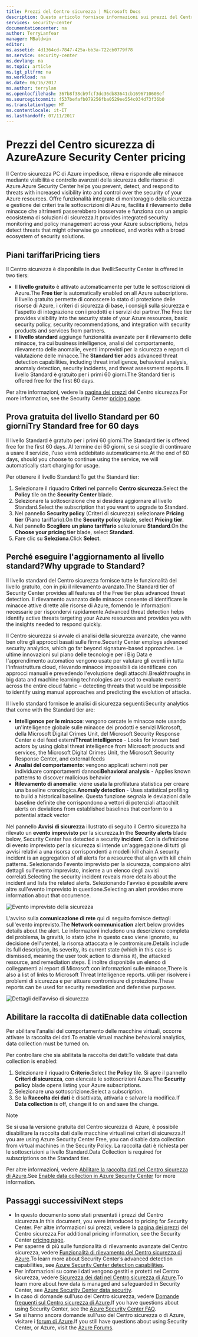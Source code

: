 ```yaml
---
title: Prezzi del Centro sicurezza | Microsoft Docs
description: Questo articolo fornisce informazioni sui prezzi del Centro sicurezza di Azure.
services: security-center
documentationcenter: na
author: TerryLanfear
manager: MBaldwin
editor: 
ms.assetid: 4d1364cd-7847-425a-bb3a-722cb0779f78
ms.service: security-center
ms.devlang: na
ms.topic: article
ms.tgt_pltfrm: na
ms.workload: na
ms.date: 06/16/2017
ms.author: terrylan
ms.openlocfilehash: 367b8f38cb9fcf3dc36db83641cb1696710608ef
ms.sourcegitcommit: f537befafb079256fba0529ee554c034d73f36b0
ms.translationtype: MT
ms.contentlocale: it-IT
ms.lasthandoff: 07/11/2017
---
```

# <a name="azure-security-center-pricing"></a><span data-ttu-id="b0585-103">Prezzi del Centro sicurezza di Azure</span><span class="sxs-lookup"><span data-stu-id="b0585-103">Azure Security Center pricing</span></span>
<span data-ttu-id="b0585-104">Il Centro sicurezza PC di Azure impedisce, rileva e risponde alle minacce mediante visibilità e controllo avanzati della sicurezza delle risorse di Azure.</span><span class="sxs-lookup"><span data-stu-id="b0585-104">Azure Security Center helps you prevent, detect, and respond to threats with increased visibility into and control over the security of your Azure resources.</span></span> <span data-ttu-id="b0585-105">Offre funzionalità integrate di monitoraggio della sicurezza e gestione dei criteri tra le sottoscrizioni di Azure, facilita il rilevamento delle minacce che altrimenti passerebbero inosservate e funziona con un ampio ecosistema di soluzioni di sicurezza.</span><span class="sxs-lookup"><span data-stu-id="b0585-105">It provides integrated security monitoring and policy management across your Azure subscriptions, helps detect threats that might otherwise go unnoticed, and works with a broad ecosystem of security solutions.</span></span>

## <a name="pricing-tiers"></a><span data-ttu-id="b0585-106">Piani tariffari</span><span class="sxs-lookup"><span data-stu-id="b0585-106">Pricing tiers</span></span>
<span data-ttu-id="b0585-107">Il Centro sicurezza è disponibile in due livelli:</span><span class="sxs-lookup"><span data-stu-id="b0585-107">Security Center is offered in two tiers:</span></span>

* <span data-ttu-id="b0585-108">Il **livello gratuito** è attivato automaticamente per tutte le sottoscrizioni di Azure.</span><span class="sxs-lookup"><span data-stu-id="b0585-108">The **Free tier** is automatically enabled on all Azure subscriptions.</span></span> <span data-ttu-id="b0585-109">Il livello gratuito permette di conoscere lo stato di protezione delle risorse di Azure, i criteri di sicurezza di base, i consigli sulla sicurezza e l'aspetto di integrazione con i prodotti e i servizi dei partner.</span><span class="sxs-lookup"><span data-stu-id="b0585-109">The Free tier provides visibility into the security state of your Azure resources, basic security policy, security recommendations, and integration with security products and services from partners.</span></span>
* <span data-ttu-id="b0585-110">Il **livello standard** aggiunge funzionalità avanzate per il rilevamento delle minacce, tra cui business intelligence, analisi del comportamento, rilevamento delle anomalie, eventi imprevisti per la sicurezza e report di valutazione delle minacce.</span><span class="sxs-lookup"><span data-stu-id="b0585-110">The **Standard tier** adds advanced threat detection capabilities, including threat intelligence, behavioral analysis, anomaly detection, security incidents, and threat assessment reports.</span></span> <span data-ttu-id="b0585-111">Il livello Standard è gratuito per i primi 60 giorni.</span><span class="sxs-lookup"><span data-stu-id="b0585-111">The Standard tier is offered free for the first 60 days.</span></span>

<span data-ttu-id="b0585-112">Per altre informazioni, vedere la [pagina dei prezzi](https://azure.microsoft.com/pricing/details/security-center/) del Centro sicurezza.</span><span class="sxs-lookup"><span data-stu-id="b0585-112">For more information, see the Security Center [pricing page](https://azure.microsoft.com/pricing/details/security-center/).</span></span>

## <a name="try-standard-free-for-60-days"></a><span data-ttu-id="b0585-113">Prova gratuita del livello Standard per 60 giorni</span><span class="sxs-lookup"><span data-stu-id="b0585-113">Try Standard free for 60 days</span></span>
<span data-ttu-id="b0585-114">Il livello Standard è gratuito per i primi 60 giorni.</span><span class="sxs-lookup"><span data-stu-id="b0585-114">The Standard tier is offered free for the first 60 days.</span></span> <span data-ttu-id="b0585-115">Al termine dei 60 giorni, se si sceglie di continuare a usare il servizio, l'uso verrà addebitato automaticamente.</span><span class="sxs-lookup"><span data-stu-id="b0585-115">At the end of 60 days, should you choose to continue using the service, we will automatically start charging for usage.</span></span>

<span data-ttu-id="b0585-116">Per ottenere il livello Standard:</span><span class="sxs-lookup"><span data-stu-id="b0585-116">To get the Standard tier:</span></span>

1. <span data-ttu-id="b0585-117">Selezionare il riquadro **Criteri** nel pannello **Centro sicurezza**.</span><span class="sxs-lookup"><span data-stu-id="b0585-117">Select the **Policy** tile on the **Security Center** blade.</span></span>
2. <span data-ttu-id="b0585-118">Selezionare la sottoscrizione che si desidera aggiornare al livello Standard.</span><span class="sxs-lookup"><span data-stu-id="b0585-118">Select the subscription that you want to upgrade to Standard.</span></span>
3. <span data-ttu-id="b0585-119">Nel pannello **Security policy** (Criteri di sicurezza) selezionare **Pricing tier** (Piano tariffario).</span><span class="sxs-lookup"><span data-stu-id="b0585-119">On the **Security policy** blade, select **Pricing tier**.</span></span>
4. <span data-ttu-id="b0585-120">Nel pannello **Scegliere un piano tariffario** selezionare **Standard**.</span><span class="sxs-lookup"><span data-stu-id="b0585-120">On the **Choose your pricing tier** blade, select **Standard**.</span></span>
5. <span data-ttu-id="b0585-121">Fare clic su **Seleziona**.</span><span class="sxs-lookup"><span data-stu-id="b0585-121">Click **Select**.</span></span>


## <a name="why-upgrade-to-standard"></a><span data-ttu-id="b0585-122">Perché eseguire l'aggiornamento al livello standard?</span><span class="sxs-lookup"><span data-stu-id="b0585-122">Why upgrade to Standard?</span></span>
<span data-ttu-id="b0585-123">Il livello standard del Centro sicurezza fornisce tutte le funzionalità del livello gratuito, con in più il rilevamento avanzato.</span><span class="sxs-lookup"><span data-stu-id="b0585-123">The Standard tier of Security Center provides all features of the Free tier plus advanced threat detection.</span></span> <span data-ttu-id="b0585-124">Il rilevamento avanzato delle minacce consente di identificare le minacce attive dirette alle risorse di Azure, fornendo le informazioni necessarie per rispondervi rapidamente.</span><span class="sxs-lookup"><span data-stu-id="b0585-124">Advanced threat detection helps identify active threats targeting your Azure resources and provides you with the insights needed to respond quickly.</span></span>

<span data-ttu-id="b0585-125">Il Centro sicurezza si avvale di analisi della sicurezza avanzate, che vanno ben oltre gli approcci basati sulle firme.</span><span class="sxs-lookup"><span data-stu-id="b0585-125">Security Center employs advanced security analytics, which go far beyond signature-based approaches.</span></span> <span data-ttu-id="b0585-126">Le ultime innovazioni sul piano delle tecnologie per i Big Data e l'apprendimento automatico vengono usate per valutare gli eventi in tutta l'infrastruttura cloud, rilevando minacce impossibili da identificare con approcci manuali e prevedendo l'evoluzione degli attacchi.</span><span class="sxs-lookup"><span data-stu-id="b0585-126">Breakthroughs in big data and machine learning technologies are used to evaluate events across the entire cloud fabric – detecting threats that would be impossible to identify using manual approaches and predicting the evolution of attacks.</span></span>

<span data-ttu-id="b0585-127">Il livello standard fornisce le analisi di sicurezza seguenti:</span><span class="sxs-lookup"><span data-stu-id="b0585-127">Security analytics that come with the Standard tier are:</span></span>

* <span data-ttu-id="b0585-128">**Intelligence per le minacce**: vengono cercate le minacce note usando un'intelligence globale sulle minacce dei prodotti e servizi Microsoft, della Microsoft Digital Crimes Unit, del Microsoft Security Response Center e dei feed esterni</span><span class="sxs-lookup"><span data-stu-id="b0585-128">**Threat intelligence** - Looks for known bad actors by using global threat intelligence from Microsoft products and services, the Microsoft Digital Crimes Unit, the Microsoft Security Response Center, and external feeds</span></span>
* <span data-ttu-id="b0585-129">**Analisi del comportamento**: vengono applicati schemi noti per individuare comportamenti dannosi</span><span class="sxs-lookup"><span data-stu-id="b0585-129">**Behavioral analysis** - Applies known patterns to discover malicious behavior</span></span>
* <span data-ttu-id="b0585-130">**Rilevamento di anomalie**: viene usata la profilatura statistica per creare una baseline cronologica.</span><span class="sxs-lookup"><span data-stu-id="b0585-130">**Anomaly detection** - Uses statistical profiling to build a historical baseline.</span></span> <span data-ttu-id="b0585-131">Questa funzione segnala le deviazioni dalle baseline definite che corrispondono a vettori di potenziali attacchi</span><span class="sxs-lookup"><span data-stu-id="b0585-131">It alerts on deviations from established baselines that conform to a potential attack vector</span></span>

<span data-ttu-id="b0585-132">Nel pannello **Avvisi di sicurezza** illustrato di seguito il Centro sicurezza ha rilevato un **evento imprevisto** per la sicurezza.</span><span class="sxs-lookup"><span data-stu-id="b0585-132">In the **Security alerts** blade below, Security Center has detected a security **incident**.</span></span> <span data-ttu-id="b0585-133">Con la definizione di evento imprevisto per la sicurezza si intende un'aggregazione di tutti gli avvisi relativi a una risorsa corrispondenti a modelli kill chain.</span><span class="sxs-lookup"><span data-stu-id="b0585-133">A security incident is an aggregation of all alerts for a resource that align with kill chain patterns.</span></span> <span data-ttu-id="b0585-134">Selezionando l'evento imprevisto per la sicurezza, compaiono altri dettagli sull'evento imprevisto, insieme a un elenco degli avvisi correlati.</span><span class="sxs-lookup"><span data-stu-id="b0585-134">Selecting the security incident reveals more details about the incident and lists the related alerts.</span></span> <span data-ttu-id="b0585-135">Selezionando l'avviso è possibile avere altre sull'evento imprevisto in questione.</span><span class="sxs-lookup"><span data-stu-id="b0585-135">Selecting an alert provides more information about that occurrence.</span></span>

![Evento imprevisto della sicurezza][2]

<span data-ttu-id="b0585-137">L'avviso sulla **comunicazione di rete** qui di seguito fornisce dettagli sull'evento imprevisto.</span><span class="sxs-lookup"><span data-stu-id="b0585-137">The **Network communication** alert below provides details about the alert.</span></span> <span data-ttu-id="b0585-138">Le informazioni includono una descrizione completa del problema, la gravità, lo stato (che in questo caso viene ignorato, su decisione dell'utente), la risorsa attaccata e le contromisure.</span><span class="sxs-lookup"><span data-stu-id="b0585-138">Details include its full description, its severity, its current state (which in this case is dismissed, meaning the user took action to dismiss it), the attacked resource, and remediation steps.</span></span> <span data-ttu-id="b0585-139">È inoltre disponibile un elenco di collegamenti ai report di Microsoft con informazioni sulle minacce,</span><span class="sxs-lookup"><span data-stu-id="b0585-139">There is also a list of links to Microsoft Threat Intelligence reports.</span></span> <span data-ttu-id="b0585-140">utili per risolvere i problemi di sicurezza e per attuare contromisure di protezione.</span><span class="sxs-lookup"><span data-stu-id="b0585-140">These reports can be used for security remediation and defensive purposes.</span></span>

![Dettagli dell'avviso di sicurezza][3]

## <a name="enable-data-collection"></a><span data-ttu-id="b0585-142">Abilitare la raccolta di dati</span><span class="sxs-lookup"><span data-stu-id="b0585-142">Enable data collection</span></span>
<span data-ttu-id="b0585-143">Per abilitare l'analisi del comportamento delle macchine virtuali, occorre attivare la raccolta dei dati.</span><span class="sxs-lookup"><span data-stu-id="b0585-143">To enable virtual machine behavioral analytics, data collection must be turned on.</span></span>

<span data-ttu-id="b0585-144">Per controllare che sia abilitata la raccolta dei dati:</span><span class="sxs-lookup"><span data-stu-id="b0585-144">To validate that data collection is enabled:</span></span>

1. <span data-ttu-id="b0585-145">Selezionare il riquadro **Criterio**.</span><span class="sxs-lookup"><span data-stu-id="b0585-145">Select the **Policy** tile.</span></span> <span data-ttu-id="b0585-146">Si apre il pannello **Criteri di sicurezza**, con elencate le sottoscrizioni Azure.</span><span class="sxs-lookup"><span data-stu-id="b0585-146">The **Security policy** blade opens listing your Azure subscriptions.</span></span>
2. <span data-ttu-id="b0585-147">Selezionare una sottoscrizione.</span><span class="sxs-lookup"><span data-stu-id="b0585-147">Select a subscription.</span></span>
3. <span data-ttu-id="b0585-148">Se la **Raccolta dei dati** è disattivata, attivarla e salvare la modifica.</span><span class="sxs-lookup"><span data-stu-id="b0585-148">If **Data collection** is off, change it to on and save the change.</span></span>

> [!NOTE]
> <span data-ttu-id="b0585-149">Se si usa la versione gratuita del Centro sicurezza di Azure, è possibile disabilitare la raccolta dati dalle macchine virtuali nei criteri di sicurezza.</span><span class="sxs-lookup"><span data-stu-id="b0585-149">If you are using Azure Security Center Free, you can disable data collection from virtual machines in the Security Policy.</span></span> <span data-ttu-id="b0585-150">La raccolta dati è richiesta per le sottoscrizioni a livello Standard.</span><span class="sxs-lookup"><span data-stu-id="b0585-150">Data Collection is required for subscriptions on the Standard tier.</span></span>
>
>

<span data-ttu-id="b0585-151">Per altre informazioni, vedere [Abilitare la raccolta dati nel Centro sicurezza di Azure](security-center-enable-data-collection.md).</span><span class="sxs-lookup"><span data-stu-id="b0585-151">See [Enable data collection in Azure Security Center](security-center-enable-data-collection.md) for more information.</span></span>

## <a name="next-steps"></a><span data-ttu-id="b0585-152">Passaggi successivi</span><span class="sxs-lookup"><span data-stu-id="b0585-152">Next steps</span></span>
* <span data-ttu-id="b0585-153">In questo documento sono stati presentati i prezzi del Centro sicurezza.</span><span class="sxs-lookup"><span data-stu-id="b0585-153">In this document, you were introduced to pricing for Security Center.</span></span> <span data-ttu-id="b0585-154">Per altre informazioni sui prezzi, vedere la [pagina dei prezzi](https://azure.microsoft.com/pricing/details/security-center/) del Centro sicurezza.</span><span class="sxs-lookup"><span data-stu-id="b0585-154">For additional pricing information, see the Security Center [pricing page](https://azure.microsoft.com/pricing/details/security-center/).</span></span>
* <span data-ttu-id="b0585-155">Per saperne di più sulle funzionalità di rilevamento avanzate del Centro sicurezza, vedere [Funzionalità di rilevamento del Centro sicurezza di Azure](security-center-detection-capabilities.md).</span><span class="sxs-lookup"><span data-stu-id="b0585-155">To learn more about Security Center’s advanced detection capabilities, see [Azure Security Center detection capabilities](security-center-detection-capabilities.md).</span></span>
* <span data-ttu-id="b0585-156">Per informazioni su come i dati vengono gestiti e protetti nel Centro sicurezza, vedere [Sicurezza dei dati nel Centro sicurezza di Azure](security-center-data-security.md).</span><span class="sxs-lookup"><span data-stu-id="b0585-156">To learn more about how data is managed and safeguarded in Security Center, see [Azure Security Center data security](security-center-data-security.md).</span></span>
* <span data-ttu-id="b0585-157">In caso di domande sull'uso del Centro sicurezza, vedere [Domande frequenti sul Centro sicurezza di Azure](security-center-faq.md).</span><span class="sxs-lookup"><span data-stu-id="b0585-157">If you have questions about using Security Center, see the [Azure Security Center FAQ](security-center-faq.md).</span></span>
* <span data-ttu-id="b0585-158">Se si hanno ancora domande sull'uso del Centro sicurezza o di Azure, visitare i [forum di Azure](https://social.msdn.microsoft.com/Forums/home?forum=AzureSecurityCenter&filter=alltypes&sort=lastpostdesc).</span><span class="sxs-lookup"><span data-stu-id="b0585-158">If you still have questions about using Security Center, or Azure, visit the [Azure Forums](https://social.msdn.microsoft.com/Forums/home?forum=AzureSecurityCenter&filter=alltypes&sort=lastpostdesc).</span></span>

<!--Image references-->
[1]: ./media/security-center-pricing/standard.png
[2]: ./media/security-center-pricing/incident.png
[3]: ./media/security-center-pricing/network-alert.png
